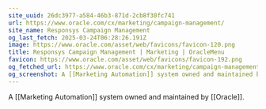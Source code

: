```yaml
---
site_uuid: 26dc3977-a584-46b3-871d-2cb8f30fc741
url: https://www.oracle.com/cx/marketing/campaign-management/
site_name: Responsys Campaign Management
og_last_fetch: 2025-03-24T06:28:26.191Z
image: https://www.oracle.com/asset/web/favicons/favicon-120.png
title: Responsys Campaign Management | Marketing | OracleMenu
favicon: https://www.oracle.com/asset/web/favicons/favicon-192.png
og_fetched_url: https://www.oracle.com/cx/marketing/campaign-management/
og_screenshot: A [[Marketing Automation]] system owned and maintained by [[Oracle]].
---
```

A [[Marketing Automation]] system owned and maintained by [[Oracle]].